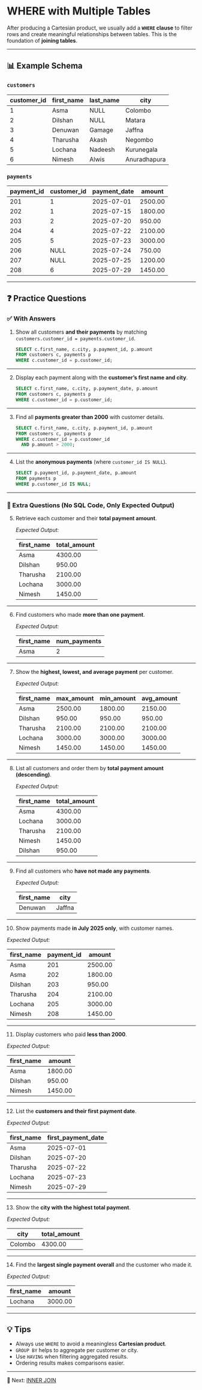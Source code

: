 
# WHERE with Multiple Tables

After producing a Cartesian product, we usually add a **`WHERE` clause** to filter rows and create meaningful relationships between tables.
This is the foundation of **joining tables**.

---

## 📊 Example Schema

### `customers`

| customer\_id | first\_name | last\_name | city         |
| ------------ | ----------- | ---------- | ------------ |
| 1            | Asma        | NULL       | Colombo      |
| 2            | Dilshan     | NULL       | Matara       |
| 3            | Denuwan     | Gamage     | Jaffna       |
| 4            | Tharusha    | Akash      | Negombo      |
| 5            | Lochana     | Nadeesh    | Kurunegala   |
| 6            | Nimesh      | Alwis      | Anuradhapura |

### `payments`

| payment\_id | customer\_id | payment\_date | amount  |
| ----------- | ------------ | ------------- | ------- |
| 201         | 1            | 2025-07-01    | 2500.00 |
| 202         | 1            | 2025-07-15    | 1800.00 |
| 203         | 2            | 2025-07-20    | 950.00  |
| 204         | 4            | 2025-07-22    | 2100.00 |
| 205         | 5            | 2025-07-23    | 3000.00 |
| 206         | NULL         | 2025-07-24    | 750.00  |
| 207         | NULL         | 2025-07-25    | 1200.00 |
| 208         | 6            | 2025-07-29    | 1450.00 |

---

## ❓ Practice Questions

### ✅ With Answers

1. Show all customers **and their payments** by matching `customers.customer_id = payments.customer_id`.

   ```sql
   SELECT c.first_name, c.city, p.payment_id, p.amount
   FROM customers c, payments p
   WHERE c.customer_id = p.customer_id;
   ```

---

2. Display each payment along with the **customer’s first name and city**.

   ```sql
   SELECT c.first_name, c.city, p.payment_date, p.amount
   FROM customers c, payments p
   WHERE c.customer_id = p.customer_id;
   ```

---

3. Find all **payments greater than 2000** with customer details.

   ```sql
   SELECT c.first_name, c.city, p.payment_id, p.amount
   FROM customers c, payments p
   WHERE c.customer_id = p.customer_id
     AND p.amount > 2000;
   ```

---

4. List the **anonymous payments** (where `customer_id IS NULL`).

   ```sql
   SELECT p.payment_id, p.payment_date, p.amount
   FROM payments p
   WHERE p.customer_id IS NULL;
   ```

---

### 📝 Extra Questions (No SQL Code, Only Expected Output)

5. Retrieve each customer and their **total payment amount**.

   *Expected Output:*

   | first\_name | total\_amount |
   | ----------- | ------------- |
   | Asma        | 4300.00       |
   | Dilshan     | 950.00        |
   | Tharusha    | 2100.00       |
   | Lochana     | 3000.00       |
   | Nimesh      | 1450.00       |

---

6. Find customers who made **more than one payment**.

   *Expected Output:*

   | first\_name | num\_payments |
   | ----------- | ------------- |
   | Asma        | 2             |

---

7. Show the **highest, lowest, and average payment** per customer.

   *Expected Output:*

   | first\_name | max\_amount | min\_amount | avg\_amount |
   | ----------- | ----------- | ----------- | ----------- |
   | Asma        | 2500.00     | 1800.00     | 2150.00     |
   | Dilshan     | 950.00      | 950.00      | 950.00      |
   | Tharusha    | 2100.00     | 2100.00     | 2100.00     |
   | Lochana     | 3000.00     | 3000.00     | 3000.00     |
   | Nimesh      | 1450.00     | 1450.00     | 1450.00     |

---

8. List all customers and order them by **total payment amount (descending)**.

   *Expected Output:*

   | first\_name | total\_amount |
   | ----------- | ------------- |
   | Asma        | 4300.00       |
   | Lochana     | 3000.00       |
   | Tharusha    | 2100.00       |
   | Nimesh      | 1450.00       |
   | Dilshan     | 950.00        |

---

9. Find all customers who **have not made any payments**.

   *Expected Output:*

   | first\_name | city   |
   | ----------- | ------ |
   | Denuwan     | Jaffna |

---

10. Show payments made **in July 2025 only**, with customer names.

*Expected Output:*

| first\_name | payment\_id | amount  |
| ----------- | ----------- | ------- |
| Asma        | 201         | 2500.00 |
| Asma        | 202         | 1800.00 |
| Dilshan     | 203         | 950.00  |
| Tharusha    | 204         | 2100.00 |
| Lochana     | 205         | 3000.00 |
| Nimesh      | 208         | 1450.00 |

---

11. Display customers who paid **less than 2000**.

*Expected Output:*

| first\_name | amount  |
| ----------- | ------- |
| Asma        | 1800.00 |
| Dilshan     | 950.00  |
| Nimesh      | 1450.00 |

---

12. List the **customers and their first payment date**.

*Expected Output:*

| first\_name | first\_payment\_date |
| ----------- | -------------------- |
| Asma        | 2025-07-01           |
| Dilshan     | 2025-07-20           |
| Tharusha    | 2025-07-22           |
| Lochana     | 2025-07-23           |
| Nimesh      | 2025-07-29           |

---

13. Show the **city with the highest total payment**.

*Expected Output:*

| city    | total\_amount |
| ------- | ------------- |
| Colombo | 4300.00       |

---

14. Find the **largest single payment overall** and the customer who made it.

*Expected Output:*

| first\_name | amount  |
| ----------- | ------- |
| Lochana     | 3000.00 |

---

## 💡 Tips

* Always use `WHERE` to avoid a meaningless **Cartesian product**.
* `GROUP BY` helps to aggregate per customer or city.
* Use `HAVING` when filtering aggregated results.
* Ordering results makes comparisons easier.

---

🚀 Next: [INNER JOIN](../inner-join/README.md)

